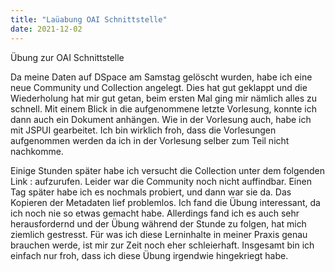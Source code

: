 ```yaml
---
title: "Laüabung OAI Schnittstelle"
date: 2021-12-02
---
```


Übung zur OAI Schnittstelle

Da meine Daten auf DSpace am Samstag gelöscht wurden, habe ich eine neue Community und Collection angelegt. Dies hat gut geklappt und die Wiederholung hat mir gut getan, beim ersten Mal ging mir nämlich alles zu schnell. Mit einem Blick in die aufgenommene letzte Vorlesung, konnte ich dann auch ein Dokument anhängen. Wie in der Vorlesung auch, habe ich mit JSPUI gearbeitet. Ich bin wirklich froh, dass die Vorlesungen aufgenommen werden da ich in der Vorlesung selber zum Teil nicht nachkomme.

Einige Stunden später habe ich versucht die Collection unter dem folgenden Link : aufzurufen. Leider war die Community noch nicht auffindbar. Einen Tag später habe ich es nochmals probiert, und dann war sie da. Das Kopieren der Metadaten lief problemlos. Ich fand die Übung interessant, da ich noch nie so etwas gemacht habe. Allerdings fand ich es auch sehr herausfordernd und der Übung während der Stunde zu folgen, hat mich ziemlich gestresst. Für was ich diese Lerninhalte in meiner Praxis genau brauchen werde, ist mir zur Zeit noch eher schleierhaft. Insgesamt bin ich einfach nur froh, dass ich diese Übung irgendwie hingekriegt habe.
